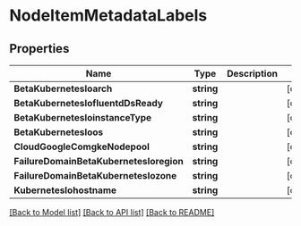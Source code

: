 # NodeItemMetadataLabels

## Properties
Name | Type | Description | Notes
------------ | ------------- | ------------- | -------------
**BetaKubernetesIoarch** | **string** |  | [optional] 
**BetaKubernetesIofluentdDsReady** | **string** |  | [optional] 
**BetaKubernetesIoinstanceType** | **string** |  | [optional] 
**BetaKubernetesIoos** | **string** |  | [optional] 
**CloudGoogleComgkeNodepool** | **string** |  | [optional] 
**FailureDomainBetaKubernetesIoregion** | **string** |  | [optional] 
**FailureDomainBetaKubernetesIozone** | **string** |  | [optional] 
**KubernetesIohostname** | **string** |  | [optional] 

[[Back to Model list]](../README.md#documentation-for-models) [[Back to API list]](../README.md#documentation-for-api-endpoints) [[Back to README]](../README.md)


